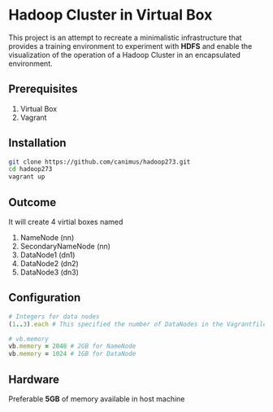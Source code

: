 # Hadoop Cluster in Virtual Box

This project is an attempt to recreate a minimalistic infrastructure that provides a training environment to experiment with **HDFS** and enable the visualization of the operation of a Hadoop Cluster in an encapsulated environment.

## Prerequisites

1. Virtual Box 
2. Vagrant

## Installation
```sh
git clone https://github.com/canimus/hadoop273.git
cd hadoop273
vagrant up
```

## Outcome

It will create 4 virtial boxes named

1. NameNode (nn)
2. SecondaryNameNode (nn)
3. DataNode1 (dn1)
4. DataNode2 (dn2)
5. DataNode3 (dn3)


## Configuration

```ruby
# Integers for data nodes
(1..3).each # This specified the number of DataNodes in the Vagrantfile

# vb.memory
vb.memory = 2048 # 2GB for NameNode
vb.memory = 1024 # 1GB for DataNode
```
## Hardware

Preferable __5GB__ of memory available in host machine
